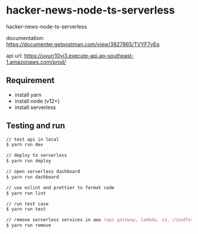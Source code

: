 # hacker-news-node-ts-serverless

hacker-news-node-ts-serverless

documentation: <https://documenter.getpostman.com/view/3827865/TVYF7yEq>

api url: <https://uyurr10yi3.execute-api.ap-southeast-1.amazonaws.com/prod/>

## Requirement

- install yarn
- install node (v12+)
- install serverless

## Testing and run

```zsh
// test api in local
$ yarn run dev

// deploy to serverless
$ yarn run deploy

// open serverless dashboard
$ yarn run dashboard

// use eslint and prettier to format code
$ yarn run lint

// run test case
$ yarn run test

// remove serverless services in aws (api gateway, lambda, s3, cloudformation)
$ yarn run remove
```
